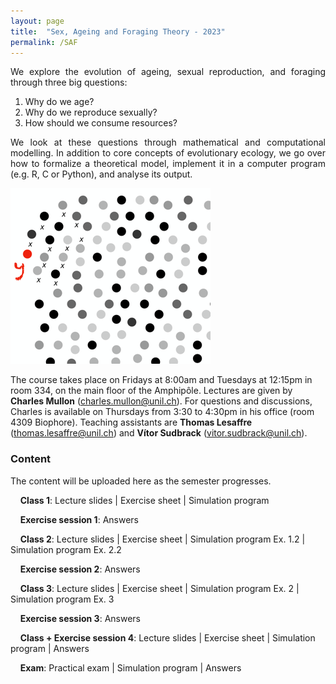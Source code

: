 ```yaml
---
layout: page
title:  "Sex, Ageing and Foraging Theory - 2023"
permalink: /SAF
---
```


<div class="jumbotron jumbotron-fluid mb-3 pl-0 pt-0 pb-0 bg-white position-relative">
    <div class="h-100 tofront">
        <div class="row justify-content-between">
            <div class="col-md-6 pr-0 pr-md-4 pt-4 pb-4 align-self-center">
                <div class="page-content" style="text-align:justify">
                <p>We explore the evolution of ageing, sexual reproduction, and foraging through three big questions:</p>
                <ol>
                <li>Why do we age?</li>
                <li>Why do we reproduce sexually?</li>
                <li>How should we consume resources?</li>
                </ol>
                <p>We look at these questions through mathematical and computational modelling. In addition to core concepts of evolutionary ecology, we go over how to formalize a theoretical model, implement it in a computer program (e.g. R, C or Python), and analyse its output.</p>
                </div>
            </div>
            <div class="col-md-6 pr-0 align-self-center">
                <img class="rounded" src="/assets/images/SAF_cover.png" alt="Topic group">
            </div>
        </div>
    </div>
</div>

The course takes place on Fridays at 8:00am and Tuesdays at 12:15pm in room 334, on the main floor of the Amphipôle.
Lectures are given by <b>Charles Mullon</b> (<a href="mailto:charles.mullon@unil.ch">charles.mullon@unil.ch</a>). For questions and discussions, Charles is available on Thursdays from 3:30 to 4:30pm in his office (room 4309 Biophore).
Teaching assistants are <b>Thomas Lesaffre</b> (<a href="mailto:thomas.lesaffre@unil.ch">thomas.lesaffre@unil.ch</a>) and <b>Vítor Sudbrack</b> (<a href="mailto:vitor.sudbrack@unil.ch">vitor.sudbrack@unil.ch</a>).


<h3 class="font-weight-bold spanborder"><span>Content </span></h3>

The content will be uploaded here as the semester progresses. 

&nbsp;&nbsp;&nbsp;&nbsp;**Class 1**: <i class="fa fa-file-powerpoint-o" aria-hidden="true"></i>
 Lecture slides  \|  <i class="fa fa-file-text" aria-hidden="true"></i> Exercise sheet \|  <i class="fa fa-file-code-o" aria-hidden="true"></i> Simulation program

&nbsp;&nbsp;&nbsp;&nbsp;**Exercise session 1**: <span class="fa-stack fa-lg"><i class="fa fa-file-o fa-stack-1x"></i><i class="fa fa-check fa-stack-1x"></i></span>
 Answers 

&nbsp;&nbsp;&nbsp;&nbsp;**Class 2**:  <i class="fa fa-file-powerpoint-o" aria-hidden="true"></i> Lecture slides  \|  <i class="fa fa-file-text" aria-hidden="true"></i> Exercise sheet \|  <i class="fa fa-file-code-o" aria-hidden="true"></i> Simulation program Ex. 1.2  \|  <i class="fa fa-file-code-o" aria-hidden="true"></i> Simulation program Ex. 2.2 

&nbsp;&nbsp;&nbsp;&nbsp;**Exercise session 2**: <span class="fa-stack fa-lg"><i class="fa fa-file-o fa-stack-1x"></i><i class="fa fa-check fa-stack-1x"></i></span>  Answers

&nbsp;&nbsp;&nbsp;&nbsp;**Class 3**: <i class="fa fa-file-powerpoint-o" aria-hidden="true"></i> Lecture slides  \|  <i class="fa fa-file-text" aria-hidden="true"></i> Exercise sheet \|  <i class="fa fa-file-code-o" aria-hidden="true"></i> Simulation program Ex. 2 \|  <i class="fa fa-file-code-o" aria-hidden="true"></i> Simulation program Ex. 3

&nbsp;&nbsp;&nbsp;&nbsp;**Exercise session 3**: <span class="fa-stack fa-lg"><i class="fa fa-file-o fa-stack-1x"></i><i class="fa fa-check fa-stack-1x"></i></span> Answers

&nbsp;&nbsp;&nbsp;&nbsp;**Class + Exercise session 4**: <i class="fa fa-file-powerpoint-o" aria-hidden="true"></i> Lecture slides  \|  <i class="fa fa-file-text" aria-hidden="true"></i> Exercise sheet \|  <i class="fa fa-file-code-o" aria-hidden="true"></i> Simulation program \| <span class="fa-stack fa-lg"><i class="fa fa-file-o fa-stack-1x"></i><i class="fa fa-check fa-stack-1x"></i></span> Answers

&nbsp;&nbsp;&nbsp;&nbsp;**Exam**: <i class="fa fa-file-text" aria-hidden="true"></i> Practical exam \|  <i class="fa fa-file-code-o" aria-hidden="true"></i> Simulation program \|  <span class="fa-stack fa-lg"><i class="fa fa-file-o fa-stack-1x"></i><i class="fa fa-check fa-stack-1x"></i></span> Answers


